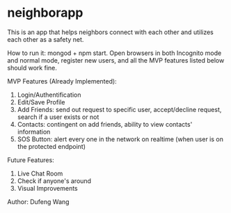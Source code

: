 # neighborapp

This is an app that helps neighbors connect with each other and utilizes each other as a safety net.

How to run it: mongod + npm start. Open browsers in both Incognito mode and normal mode, register new users, and all the MVP features listed below should work fine.

MVP Features (Already Implemented):
 1. Login/Authentification
 2. Edit/Save Profile
 3. Add Friends: send out request to specific user, accept/decline request, search if a user exists or not
 4. Contacts: contingent on add friends, ability to view contacts' information
 5. SOS Button: alert every one in the network on realtime (when user is on the protected endpoint)

Future Features:
 1. Live Chat Room
 2. Check if anyone's around
 3. Visual Improvements


Author: Dufeng Wang
